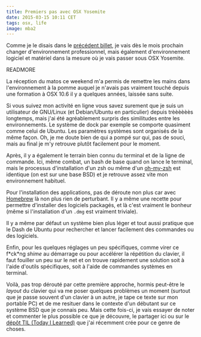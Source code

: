 ```yaml
---
title: Premiers pas avec OSX Yosemite
date: 2015-03-15 10:11 CET
tags: osx, life
image: mba2
---
```

Comme je le disais dans le [précédent billet](/blog/2015/preparation-au-changement), je vais dès le mois prochain changer d'environnement professionnel, mais également d'environnement logiciel et matériel dans la mesure où je vais passer sous OSX Yosemite.

READMORE

La réception du matos ce weekend m'a permis de remettre les mains dans l'environnement à la pomme auquel je n'avais pas vraiment touché depuis une formation à OSX 10.6 il y a quelques années, laissée sans suite.

Si vous suivez mon activité en ligne vous savez surement que je suis un utilisateur de GNU/Linux (et Debian/Ubuntu en particulier) depuis trèèèèèès longtemps, mais j'ai été agréablement surpris des similitudes entre les environnements. Le système de dock par exemple se comporte quasiment comme celui de Ubuntu. Les paramètres systèmes sont organisés de la même façon. Oh, je me doute bien de qui a pompé sur qui, pas de souci, mais au final je m'y retrouve plutôt facilement pour le moment.

Après, il y a également le terrain bien connu du terminal et de la ligne de commande. Ici, même combat, un bash de base quand on lance le terminal, mais le processus d'installation d'un zsh ou même d'un [oh-my-zsh](http://ohmyz.sh) est identique (on est sur une base BSD) et je retrouve assez vite mon environnement habituel.

Pour l'installation des applications, pas de déroute non plus car avec [Homebrew](http://brew.sh) là non plus rien de perturbant. Il y a même une recette pour permettre d'installer des logiciels packagés, et là c'est vraiment le bonheur (même si l'installation d'un `.dmg` est vraiment triviale).

Il y a même par défaut un système bien plus léger et tout aussi pratique que le Dash de Ubuntu pour rechercher et lancer facilement des commandes ou des logiciels.

Enfin, pour les quelques réglages un peu spécifiques, comme virer ce f\*ck\*ng *shime* au démarrage ou pour accélérer la répétition du clavier, il faut fouiller un peu sur le net et on trouve rapidement une solution soit à l'aide d'outils spécifiques, soit à l'aide de commandes systèmes en terminal.

Voilà, pas trop dérouté par cette première approche, hormis peut-être le *layout* du clavier qui va me poser quelques problèmes un moment (surtout que je passe souvent d'un clavier à un autre, je tape ce texte sur mon portable PC) et de me resituer dans le contexte d'un débutant sur ce système BSD que je connais peu. Mais cette fois-ci, je vais essayer de noter et commenter le plus possible ce que je découvre, le partager ici ou sur le [dépôt TIL (Today I Learned)](https://github.com/bobmaerten/TIL.git) que j'ai récemment crée pour ce genre de choses.
